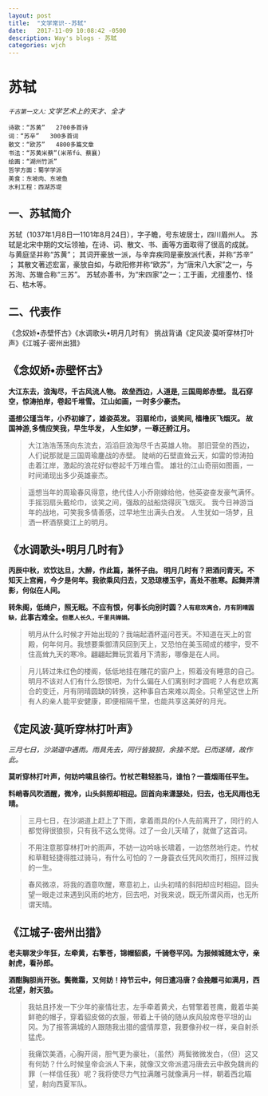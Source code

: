 ```yaml
---
layout: post
title:  "文学常识--苏轼"
date:   2017-11-09 10:08:42 -0500
description: Way's blogs - 苏轼
categories: wjch
---
```


# 苏轼

*`千古第一文人`: 文学艺术上的天才、全才*

    诗歌：“苏黄”   2700多首诗
    词：“苏辛”   300多首词
    散文：“欧苏”   4800多篇文章
    书法：“苏黄米蔡”(米芾fú、蔡襄)
    绘画：“湖州竹派”
    哲学方面：蜀学学派
    美食：东坡肉、东坡鱼
    水利工程：西湖苏堤

## 一、苏轼简介

苏轼（1037年1月8日—1101年8月24日），字子瞻，号东坡居士，四川眉州人。
苏轼是北宋中期的文坛领袖，在诗、词、散文、书、画等方面取得了很高的成就。
与黄庭坚并称“苏黄”；
其词开豪放一派，与辛弃疾同是豪放派代表，并称“苏辛”  ；
其散文著述宏富，豪放自如，与欧阳修并称“欧苏”，为“唐宋八大家”之一，与苏洵、苏辙合称“三苏”。
苏轼亦善书，为“宋四家”之一；工于画，尤擅墨竹、怪石、枯木等。

## 二、代表作

《念奴娇•赤壁怀古》《水调歌头•明月几时有》
挑战背诵《定风波·莫听穿林打叶声》《江城子·密州出猎》

## 《念奴娇•赤壁怀古》

**大江东去，浪淘尽，千古风流人物。 故垒西边，人道是, 三国周郎赤壁。 乱石穿空，惊涛拍岸，卷起千堆雪。 江山如画，一时多少豪杰。**

**遥想公瑾当年，小乔初嫁了，雄姿英发。 羽扇纶巾，谈笑间, 樯橹灰飞烟灭。 故国神游,多情应笑我，早生华发， 人生如梦，一尊还酹江月。**

> 大江浩浩荡荡向东流去，滔滔巨浪淘尽千古英雄人物。 那旧营垒的西边，人们说那就是三国周瑜鏖战的赤壁。 陡峭的石壁直耸云天，如雷的惊涛拍击着江岸，激起的浪花好似卷起千万堆白雪。 雄壮的江山奇丽如图画，一时间涌现出多少英雄豪杰。

> 遥想当年的周瑜春风得意，绝代佳人小乔刚嫁给他，他英姿奋发豪气满怀。 手摇羽扇头戴纶巾，谈笑之间，强敌的战船烧得灰飞烟灭。 我今日神游当年的战地，可笑我多情善感，过早地生出满头白发。 人生犹如一场梦，且洒一杯酒祭奠江上的明月。

## 《水调歌头•明月几时有》

**丙辰中秋，欢饮达旦，大醉，作此篇，兼怀子由。
明月几时有？把酒问青天。不知天上宫阙，今夕是何年。我欲乘风归去，又恐琼楼玉宇，高处不胜寒。起舞弄清影，何似在人间。**

**转朱阁，低绮户，照无眠。不应有恨，何事长向别时圆？`人有悲欢离合，月有阴晴圆缺，`此事古难全。`但愿人长久，千里共婵娟。`**

> 明月从什么时候才开始出现的？我端起酒杯遥问苍天。不知道在天上的宫殿，何年何月。我想要乘御清风回到天上，又恐怕在美玉砌成的楼宇，受不住高耸九天的寒冷。翩翩起舞玩赏着月下清影，哪像是在人间。

> 月儿转过朱红色的楼阁，低低地挂在雕花的窗户上，照着没有睡意的自己。明月不该对人们有什么怨恨吧，为什么偏在人们离别时才圆呢？人有悲欢离合的变迁，月有阴晴圆缺的转换，这种事自古来难以周全。只希望这世上所有人的亲人能平安健康，即便相隔千里，也能共享这美好的月光。


## 《定风波·莫听穿林打叶声》

*三月七日，沙湖道中遇雨。雨具先去，同行皆狼狈，余独不觉。已而遂晴，故作此。*

**莫听穿林打叶声，何妨吟啸且徐行。竹杖芒鞋轻胜马，谁怕？一蓑烟雨任平生。**

**料峭春风吹酒醒，微冷，山头斜照却相迎。回首向来潇瑟处，归去，也无风雨也无晴。**

> 三月七日，在沙湖道上赶上了下雨，拿着雨具的仆人先前离开了，同行的人都觉得很狼狈，只有我不这么觉得。过了一会儿天晴了，就做了这首词。

> 不用注意那穿林打叶的雨声，不妨一边吟咏长啸着，一边悠然地行走。竹杖和草鞋轻捷得胜过骑马，有什么可怕的？一身蓑衣任凭风吹雨打，照样过我的一生。

> 春风微凉，将我的酒意吹醒，寒意初上，山头初晴的斜阳却应时相迎。回头望一眼走过来遇到风雨的地方，回去吧，对我来说，既无所谓风雨，也无所谓天晴。

## 《江城子·密州出猎》

**老夫聊发少年狂，左牵黄，右擎苍，锦帽貂裘，千骑卷平冈。为报倾城随太守，亲射虎，看孙郎。**

**酒酣胸胆尚开张。鬓微霜，又何妨！持节云中，何日遣冯唐？会挽雕弓如满月，西北望，射天狼。**

> 我姑且抒发一下少年的豪情壮志，左手牵着黄犬，右臂擎着苍鹰，戴着华美鲜艳的帽子，穿着貂皮做的衣服，带着上千骑的随从疾风般席卷平坦的山冈。为了报答满城的人跟随我出猎的盛情厚意，我要像孙权一样，亲自射杀猛虎。

> 我痛饮美酒，心胸开阔，胆气更为豪壮，（虽然）两鬓微微发白，（但）这又有何妨？什么时候皇帝会派人下来，就像汉文帝派遣冯唐去云中赦免魏尚的罪（一样信任我）呢？我将使尽力气拉满雕弓就像满月一样，朝着西北瞄望，射向西夏军队。
